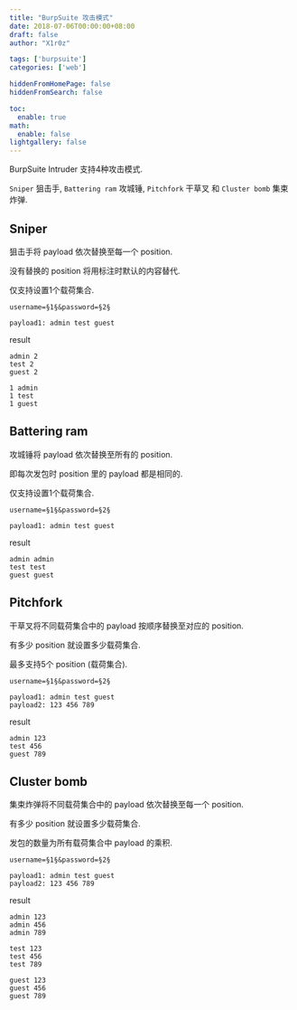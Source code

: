 ```yaml
---
title: "BurpSuite 攻击模式"
date: 2018-07-06T00:00:00+08:00
draft: false
author: "X1r0z"

tags: ['burpsuite']
categories: ['web']

hiddenFromHomePage: false
hiddenFromSearch: false

toc:
  enable: true
math:
  enable: false
lightgallery: false
---
```


BurpSuite Intruder 支持4种攻击模式.

`Sniper` 狙击手, `Battering ram` 攻城锤, `Pitchfork` 干草叉 和 `Cluster bomb` 集束炸弹.

<!--more-->

## Sniper

狙击手将 payload 依次替换至每一个 position.

没有替换的 position 将用标注时默认的内容替代.

仅支持设置1个载荷集合.

```
username=§1§&password=§2§

payload1: admin test guest
```

result

```
admin 2
test 2
guest 2

1 admin
1 test
1 guest
```

## Battering ram

攻城锤将 payload 依次替换至所有的 position.

即每次发包时 position 里的 payload 都是相同的.

仅支持设置1个载荷集合.

```
username=§1§&password=§2§

payload1: admin test guest
```

result

```
admin admin
test test
guest guest
```

## Pitchfork

干草叉将不同载荷集合中的 payload 按顺序替换至对应的 position.

有多少 position 就设置多少载荷集合.

最多支持5个 position (载荷集合).

```
username=§1§&password=§2§

payload1: admin test guest
payload2: 123 456 789
```

result

```
admin 123
test 456
guest 789
```

## Cluster bomb

集束炸弹将不同载荷集合中的 payload 依次替换至每一个 position.

有多少 position 就设置多少载荷集合.

发包的数量为所有载荷集合中 payload 的乘积.

```
username=§1§&password=§2§

payload1: admin test guest
payload2: 123 456 789
```

result

```
admin 123
admin 456
admin 789

test 123
test 456
test 789

guest 123
guest 456
guest 789
```